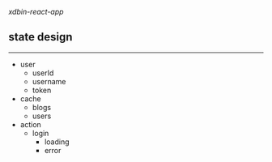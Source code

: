 *xdbin-react-app*

## state design

---

- user
    - userId
    - username
    - token
- cache
    - blogs
    - users
- action
    - login
        - loading
        - error
